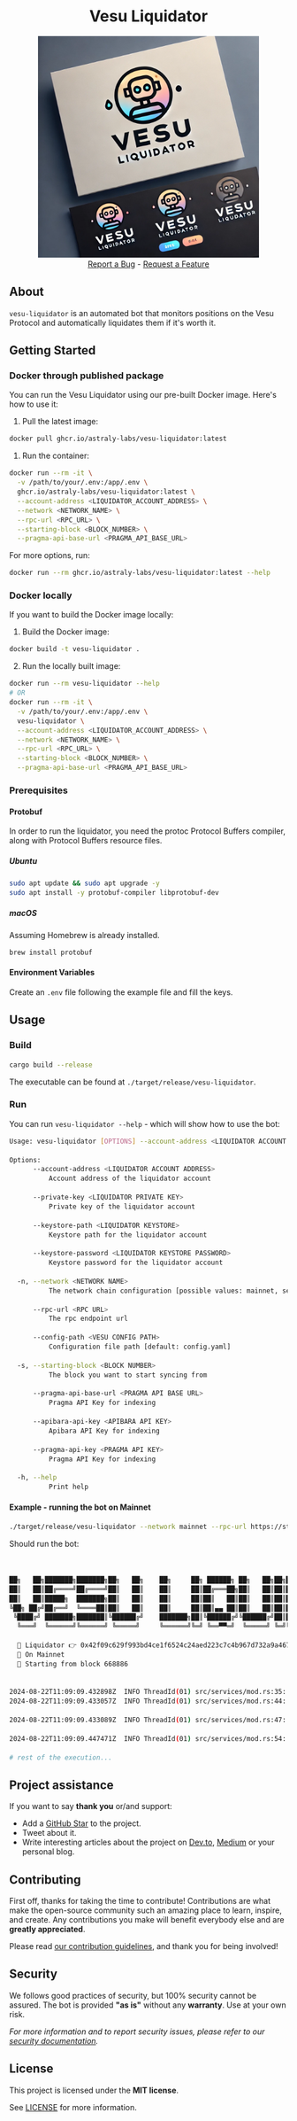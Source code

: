 <div align="center">
  <h1>Vesu Liquidator</h1>
  <img src="docs/images/logo.webp" height="400" width="400">
  <br />
  <a href="https://github.com/astraly-labs/Vesu-liquidator/issues/new?assignees=&labels=bug&template=01_BUG_REPORT.md&title=bug%3A+">Report a Bug</a>
  -
  <a href="https://github.com/astraly-labs/Vesu-liquidator/issues/new?assignees=&labels=enhancement&template=02_FEATURE_REQUEST.md&title=feat%3A+">Request a Feature</a>
</div>

## About

`vesu-liquidator` is an automated bot that monitors positions on the Vesu Protocol and automatically liquidates them if it's worth it.

## Getting Started

### Docker through published package

You can run the Vesu Liquidator using our pre-built Docker image. Here's how to use it:

1. Pull the latest image:

```sh
docker pull ghcr.io/astraly-labs/vesu-liquidator:latest
```

1. Run the container:

```sh
docker run --rm -it \
  -v /path/to/your/.env:/app/.env \
  ghcr.io/astraly-labs/vesu-liquidator:latest \
  --account-address <LIQUIDATOR_ACCOUNT_ADDRESS> \
  --network <NETWORK_NAME> \
  --rpc-url <RPC_URL> \
  --starting-block <BLOCK_NUMBER> \
  --pragma-api-base-url <PRAGMA_API_BASE_URL>
```

For more options, run:

```bash
docker run --rm ghcr.io/astraly-labs/vesu-liquidator:latest --help
```

### Docker locally

If you want to build the Docker image locally:

1. Build the Docker image:

```sh
docker build -t vesu-liquidator .
```

2. Run the locally built image:

```sh
docker run --rm vesu-liquidator --help
# OR
docker run --rm -it \
  -v /path/to/your/.env:/app/.env \
  vesu-liquidator \
  --account-address <LIQUIDATOR_ACCOUNT_ADDRESS> \
  --network <NETWORK_NAME> \
  --rpc-url <RPC_URL> \
  --starting-block <BLOCK_NUMBER> \
  --pragma-api-base-url <PRAGMA_API_BASE_URL>
```

### Prerequisites

#### Protobuf

In order to run the liquidator, you need the protoc Protocol Buffers compiler, along with Protocol Buffers resource files.

##### Ubuntu

```sh
sudo apt update && sudo apt upgrade -y
sudo apt install -y protobuf-compiler libprotobuf-dev
```

##### macOS

Assuming Homebrew is already installed.

```sh
brew install protobuf
```

#### Environment Variables

Create an `.env` file following the example file and fill the keys.

## Usage

### Build

```sh
cargo build --release
```

The executable can be found at `./target/release/vesu-liquidator`.

### Run

You can run `vesu-liquidator --help` - which will show how to use the bot:

```bash
Usage: vesu-liquidator [OPTIONS] --account-address <LIQUIDATOR ACCOUNT ADDRESS> --network <NETWORK NAME> --rpc-url <RPC URL> --starting-block <BLOCK NUMBER> --pragma-api-base-url <PRAGMA API BASE URL>

Options:
      --account-address <LIQUIDATOR ACCOUNT ADDRESS>
          Account address of the liquidator account

      --private-key <LIQUIDATOR PRIVATE KEY>
          Private key of the liquidator account

      --keystore-path <LIQUIDATOR KEYSTORE>
          Keystore path for the liquidator account

      --keystore-password <LIQUIDATOR KEYSTORE PASSWORD>
          Keystore password for the liquidator account

  -n, --network <NETWORK NAME>
          The network chain configuration [possible values: mainnet, sepolia]

      --rpc-url <RPC URL>
          The rpc endpoint url

      --config-path <VESU CONFIG PATH>
          Configuration file path [default: config.yaml]

  -s, --starting-block <BLOCK NUMBER>
          The block you want to start syncing from

      --pragma-api-base-url <PRAGMA API BASE URL>
          Pragma API Key for indexing

      --apibara-api-key <APIBARA API KEY>
          Apibara API Key for indexing

      --pragma-api-key <PRAGMA API KEY>
          Pragma API Key for indexing

  -h, --help
          Print help
```

#### Example - running the bot on Mainnet

```bash
./target/release/vesu-liquidator --network mainnet --rpc-url https://starknet-mainnet.public.blastapi.io --starting-block 668886 --pragma-api-base-url https://api.dev.pragma.build --account-address <YOUR_ACCOUNT> --private-key <YOUR_PRIVATE_KEY>
```

Should run the bot:

```bash


██╗   ██╗███████╗███████╗██╗   ██╗    ██╗     ██╗ ██████╗ ██╗   ██╗██╗██████╗  █████╗ ████████╗ ██████╗ ██████╗
██║   ██║██╔════╝██╔════╝██║   ██║    ██║     ██║██╔═══██╗██║   ██║██║██╔══██╗██╔══██╗╚══██╔══╝██╔═══██╗██╔══██╗
██║   ██║█████╗  ███████╗██║   ██║    ██║     ██║██║   ██║██║   ██║██║██║  ██║███████║   ██║   ██║   ██║██████╔╝
╚██╗ ██╔╝██╔══╝  ╚════██║██║   ██║    ██║     ██║██║▄▄ ██║██║   ██║██║██║  ██║██╔══██║   ██║   ██║   ██║██╔══██╗
 ╚████╔╝ ███████╗███████║╚██████╔╝    ███████╗██║╚██████╔╝╚██████╔╝██║██████╔╝██║  ██║   ██║   ╚██████╔╝██║  ██║
  ╚═══╝  ╚══════╝╚══════╝ ╚═════╝     ╚══════╝╚═╝ ╚══▀▀═╝  ╚═════╝ ╚═╝╚═════╝ ╚═╝  ╚═╝   ╚═╝    ╚═════╝ ╚═╝  ╚═╝

  🤖 Liquidator 👉 0x42f09c629f993bd4ce1f6524c24aed223c7c4b967d732a9a4674cf07088cc6c
  🎯 On Mainnet
  🥡 Starting from block 668886


2024-08-22T11:09:09.432898Z  INFO ThreadId(01) src/services/mod.rs:35: 🧩 Starting the indexer service...
2024-08-22T11:09:09.433057Z  INFO ThreadId(01) src/services/mod.rs:44: ⏳ Waiting a few moment for the indexer to fetch positions...

2024-08-22T11:09:09.433089Z  INFO ThreadId(01) src/services/mod.rs:47: 🧩 Starting the oracle service...

2024-08-22T11:09:09.447471Z  INFO ThreadId(01) src/services/mod.rs:54: 🧩 Starting the monitoring service...

# rest of the execution...
```

## Project assistance

If you want to say **thank you** or/and support:

- Add a [GitHub Star](https://github.com/astraly-labs/Vesu-liquidator) to the project.
- Tweet about it.
- Write interesting articles about the project on [Dev.to](https://dev.to/), [Medium](https://medium.com/) or your personal blog.

## Contributing

First off, thanks for taking the time to contribute! Contributions are what make the open-source community such an amazing place to learn, inspire, and create. Any contributions you make will benefit everybody else and are **greatly appreciated**.

Please read [our contribution guidelines](docs/CONTRIBUTING.md), and thank you for being involved!

## Security

We follows good practices of security, but 100% security cannot be assured.
The bot is provided **"as is"** without any **warranty**. Use at your own risk.

_For more information and to report security issues, please refer to our [security documentation](docs/SECURITY.md)._

## License

This project is licensed under the **MIT license**.

See [LICENSE](LICENSE) for more information.
